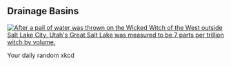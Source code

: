 ## Drainage Basins
[![After a pail of water was thrown on the Wicked Witch of the West outside Salt Lake City, Utah's Great Salt Lake was measured to be 7 parts per trillion witch by volume.](https://imgs.xkcd.com/comics/drainage_basins.png)](https://xkcd.com/2784/ "After a pail of water was thrown on the Wicked Witch of the West outside Salt Lake City, Utah's Great Salt Lake was measured to be 7 parts per trillion witch by volume.")

Your daily random xkcd
